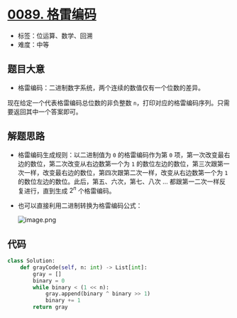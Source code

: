 # [0089. 格雷编码](https://leetcode-cn.com/problems/gray-code/)

- 标签：位运算、数学、回溯
- 难度：中等

## 题目大意

- 格雷编码：二进制数字系统，两个连续的数值仅有一个位数的差异。

现在给定一个代表格雷编码总位数的非负整数 `n`，打印对应的格雷编码序列。只需要返回其中一个答案即可。

## 解题思路

- 格雷编码生成规则：以二进制值为 `0` 的格雷编码作为第 `0` 项，第一次改变最右边的数位，第二次改变从右边数第一个为 `1` 的数位左边的数位，第三次跟第一次一样，改变最右边的数位，第四次跟第二次一样，改变从右边数第一个为 `1` 的数位左边的数位。此后，第五、六次，第七、八次 ... 都跟第一二次一样反复进行，直到生成 $2^n$​ 个格雷编码。

- 也可以直接利用二进制转换为格雷编码公式：

  ![image.png](https://pic.leetcode-cn.com/1013850d7f6c8cf1d99dc0ac3292264b74f6a52d84e0215f540c80952e184f41-image.png)

## 代码

```Python
class Solution:
    def grayCode(self, n: int) -> List[int]:
        gray = []
        binary = 0
        while binary < (1 << n):
            gray.append(binary ^ binary >> 1)
            binary += 1
        return gray
```
